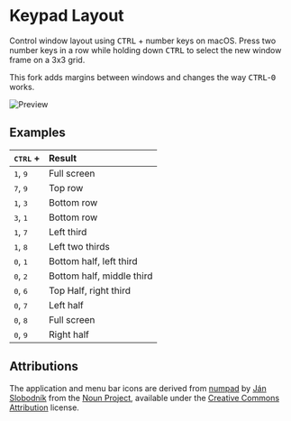 # Keypad Layout

Control window layout using <kbd>CTRL</kbd> + number keys on macOS. Press two number keys in a row while holding down <kbd>CTRL</kbd> to select the new window frame on a 3x3 grid.

This fork adds margins between windows and changes the way <kbd>CTRL</kbd>-<kbd>0</kbd> works.

![Preview](https://raw.githubusercontent.com/jasonwoodland/keypay-layout/master/Preview.png)

## Examples
| <kbd>CTRL</kbd> +              | Result                    |
| ------------------------------ | :------------------------ |
| <kbd>1</kbd>, <kbd>9</kbd>     | Full screen               |
| <kbd>7</kbd>, <kbd>9</kbd>     | Top row                   |
| <kbd>1</kbd>, <kbd>3</kbd>     | Bottom row                |
| <kbd>3</kbd>, <kbd>1</kbd>     | Bottom row                |
| <kbd>1</kbd>, <kbd>7</kbd>     | Left third                |
| <kbd>1</kbd>, <kbd>8</kbd>     | Left two thirds           |
| <kbd>0</kbd>, <kbd>1</kbd>     | Bottom half, left third   |
| <kbd>0</kbd>, <kbd>2</kbd>     | Bottom half, middle third |
| <kbd>0</kbd>, <kbd>6</kbd>     | Top Half, right third     |
| <kbd>0</kbd>, <kbd>7</kbd>     | Left half                 |
| <kbd>0</kbd>, <kbd>8</kbd>     | Full screen               |
| <kbd>0</kbd>, <kbd>9</kbd>     | Right half                |

## Attributions
The application and menu bar icons are derived from [numpad](https://thenounproject.com/term/numpad/801826/) by [Ján Slobodník](https://thenounproject.com/janslobodnik/) from the [Noun Project](https://thenounproject.com/), available under the [Creative Commons Attribution](https://creativecommons.org/licenses/by/3.0/us/) license.

